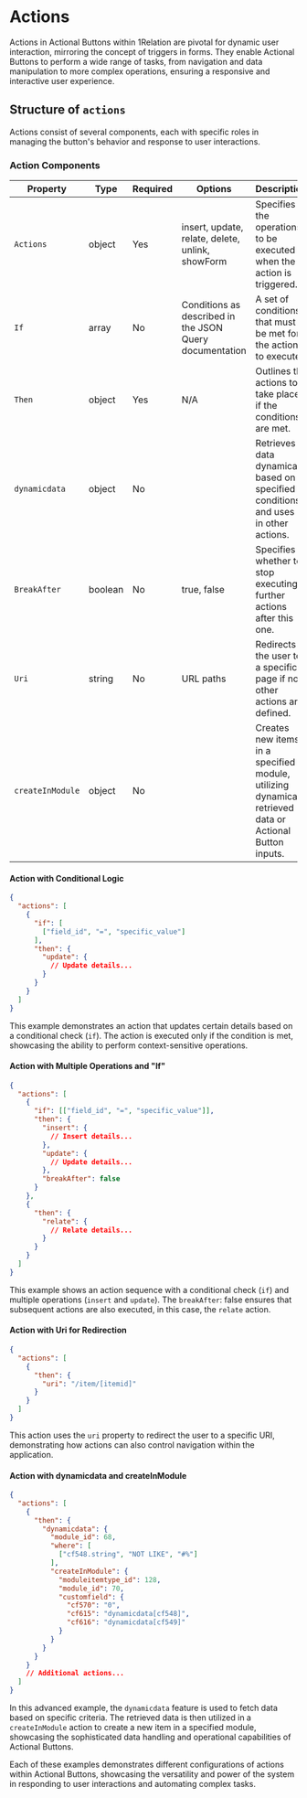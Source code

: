 # Actions

Actions in Actional Buttons within 1Relation are pivotal for dynamic user interaction, mirroring the concept of triggers in forms. They enable Actional Buttons to perform a wide range of tasks, from navigation and data manipulation to more complex operations, ensuring a responsive and interactive user experience.

## Structure of `actions`

Actions consist of several components, each with specific roles in managing the button's behavior and response to user interactions.

### Action Components

| Property        | Type    | Required | Options                                     | Description |
|-----------------|---------|----------|---------------------------------------------|-------------|
| `Actions`       | object  | Yes      | insert, update, relate, delete, unlink, showForm | Specifies the operations to be executed when the action is triggered. |
| `If`            | array   | No       | Conditions as described in the JSON Query documentation | A set of conditions that must be met for the action to execute. |
| `Then`          | object  | Yes      | N/A                                         | Outlines the actions to take place if the conditions are met. |
| `dynamicdata`   | object  | No       |                                             | Retrieves data dynamically based on specified conditions and uses it in other actions. |
| `BreakAfter`    | boolean | No       | true, false                                 | Specifies whether to stop executing further actions after this one. |
| `Uri`           | string  | No       | URL paths                                   | Redirects the user to a specific page if no other actions are defined. |
| `createInModule`| object  | No       |                                             | Creates new items in a specified module, utilizing dynamically retrieved data or Actional Button inputs. |

#### Action with Conditional Logic
```json
{
  "actions": [
    {
      "if": [
        ["field_id", "=", "specific_value"]
      ],
      "then": {
        "update": {
          // Update details...
        }
      }
    }
  ]
}
```
This example demonstrates an action that updates certain details based on a conditional check (`if`). The action is executed only if the condition is met, showcasing the ability to perform context-sensitive operations.

#### Action with Multiple Operations and "If"
```json
{
  "actions": [
    {
      "if": [["field_id", "=", "specific_value"]],
      "then": {
        "insert": {
          // Insert details...
        },
        "update": {
          // Update details...
        },
        "breakAfter": false
      }
    },
    {
      "then": {
        "relate": {
          // Relate details...
        }
      }
    }
  ]
}
```
This example shows an action sequence with a conditional check (`if`) and multiple operations (`insert` and `update`). The `breakAfter`: false ensures that subsequent actions are also executed, in this case, the `relate` action.

#### Action with Uri for Redirection
```json
{
  "actions": [
    {
      "then": {
        "uri": "/item/[itemid]"
      }
    }
  ]
}
```
This action uses the `uri` property to redirect the user to a specific URI, demonstrating how actions can also control navigation within the application.

#### Action with dynamicdata and createInModule
```json
{
  "actions": [
    {
      "then": {
        "dynamicdata": {
          "module_id": 68,
          "where": [
            ["cf548.string", "NOT LIKE", "#%"]
          ],
          "createInModule": {
            "moduleitemtype_id": 128,
            "module_id": 70,
            "customfield": {
              "cf570": "0",
              "cf615": "dynamicdata[cf548]",
              "cf616": "dynamicdata[cf549]"
            }
          }
        }
      }
    }
    // Additional actions...
  ]
}
```
In this advanced example, the `dynamicdata` feature is used to fetch data based on specific criteria. The retrieved data is then utilized in a `createInModule` action to create a new item in a specified module, showcasing the sophisticated data handling and operational capabilities of Actional Buttons.

Each of these examples demonstrates different configurations of actions within Actional Buttons, showcasing the versatility and power of the system in responding to user interactions and automating complex tasks.